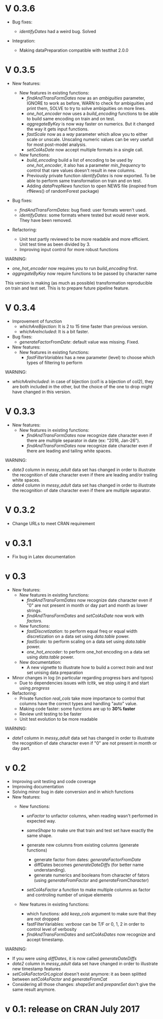 V 0.3.6
=======
- Bug fixes:
	- *identifyDates* had a weird bug. Solved
	
- Integration:
	- Making dataPreparation compatible with testthat 2.0.0
	
V 0.3.5
=======
- New features:
	- New features in existing functions:
		- *findAndTransFormDates* now as an *ambiguities* parameter, IGNORE to work as before, WARN to check for ambiguities and print them, SOLVE to try to solve ambiguities on more lines.
		- *one_hot_encoder* now uses a *build_encoding* functions to be able to build same encoding on train and on test.
		- *aggregateByKey* is now way faster on numerics. But it changed the way it gets input functions.
		- *fastScale* now as a *way* parameter which allow you to either scale or unscale. Unscaling numeric values can be very usefull for most post-model analysis.
		- *setColAsDate* now accept multiple formats in a single call.
	- New functions:
		- *build_encoding* build a list of encoding to be used by *one_hot_encoder*, it also has a parameter *min_frequency* to control that rare values doesn't result in new columns.
		- Previously private function *identifyDates* is now exported. To be able to perform same transformation on train and on test.
		- Adding *dataPrepNews* function to open NEWS file (inspired from rfNews() of randomForest package)
		
- Bug fixes:
	- *findAndTransFormDates*: bug fixed: user formats weren't used.
	- *identifyDates*: some formats where tested but would never work. They have been removed.
	
- Refactoring: 
	- Unit test partly reviewed to be more readable and more efficient. Unit test time as been divided by 3.
	- Improving input control for more robust functions
	
WARNING:
- *one_hot_encoder* now requires you to run *build_encoding* first.
- *aggregateByKey* now require functions to be passed by character name
		
This version is making (as much as possible) transformation reproducible on train and test set. This is to prepare future pipeline feature.

V 0.3.4
========
- Improvement of function 
	- *whichAreBijection*: It is 2 to 15 time faster than previous version.
	- *whichAreIncluded*: It is a bit faster.
- Bug fixes:
	- *generateFactorFromDate*: default value was missing. Fixed.
- New features:
	- New features in existing functions:
		- *fastFilterVariables* has a new parameter (level) to choose which types of filtering to perform
		
WARNING:
- *whichAreIncluded*: in case of bijection (col1 is a bijection of col2), they are both included in the other, but the choice of the one to drop might have changed in this version.

V 0.3.3
========
- New features:
	- New features in existing functions:
		- *findAndTransFormDates* now recognize date character even if there are multiple separator in date (ex: "2016, Jan-26").
		- *findAndTransFormDates* now recognize date character even if there are leading and tailing white spaces.
		
WARNING:
- *date3* column in *messy_adult* data set has changed in order to illustrate the recognition of date character even if there are leading and/or trailing white spaces.
- *date4* column in *messy_adult* data set has changed in order to illustrate the recognition of date character even if there are multiple separator.

V 0.3.2
========
- Change URLs to meet CRAN requirement

v 0.3.1
=======
- Fix bug in Latex documentation

v 0.3
=====
- New features:
	- New features in existing functions:
		- *findAndTransFormDates* now recognize date character even if "0" are not present in month or day part and month as lower strings.
		- *findAndTransFormDates* and *setColAsDate* now work with *factors*.
	- New functions:
		- *fastDiscretization*: to perform equal freq or equal width discretization on a data set using *data.table* power.
		- *fastScale*: to perform scaling on a data set using *data.table* power.
		- *one_hot_encoder*: to perform one_hot encoding on a data set using *data.table* power.
	- New documentation:
		- A new vignette to illustrate how to build a correct *train* and *test* set unising data preparation
- Minor changes in log (in particular regarding progress bars and typos)
	- Due to dependencies issues with *tcltk*, we stop using it and start using *progress*
- Refactoring: 
	- Private function *real_cols* take more importance to control that columns have the correct types and handling "auto" value.
	- Making code faster: some functions are up to **30% faster**
	- Review unit testing to be faster
	- Unit test evolution to be more readable

WARNING:
- *date1* column in *messy_adult* data set has changed in order to illustrate the recognition of date character even if "0" are not present in month or day part.


v 0.2
=====
- Improving unit testing and code coverage
- Improving documentation
- Solving minor bug in date conversion and in which functions
- New features: 
	- New functions:
		- *unFactor* to unfactor columns, when reading wasn't performed in expected way.
		- *sameShape* to make ure that train and test set have exactly the same shape.
		- generate new columns from existing columns (generate functions)
			- generate factor from dates: *generateFactorFromDate*
			- diffDates becomes *generateDateDiffs* (for better name understanding).
			- generate numerics and booleans from character of fators (using *generateFromFactor* and *generateFromCharacter*)
			
		- *setColAsFactor* a function to make multiple columns as factor and controling number of unique elements
		
	- New features in existing functions:	
		- which functions: add *keep_cols* argument to make sure that they are not dropped
		- fastFilterVariables: *verbose* can be T/F or 0, 1, 2 in order to control level of verbosity
		- *findAndTransFormDates* and *setColAsDates* now recognize and accept timestamp.

WARNING:
- If you were using *diffDates*, it is now called *generateDateDiffs*
- *date2* column in *messy_adult* data set have changed in order to illustrate new timestamp features
- *setColAsFactorOrLogical* doesn't exist anymore: it as been splitted between *setColAsFactor* and *generateFromCat*
- Considering all those changes: *shapeSet* and *prepareSet* don't give the same result anymore.


v 0.1: release on CRAN July 2017
================================
